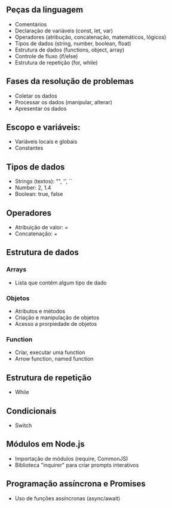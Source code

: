 ## Peças da linguagem

- Comentários
- Declaração de variáveis (const, let, var)
- Operadores (atribução, concatenação, matemáticos, lógicos)
- Tipos de dados (string, number, boolean, float)
- Estrutura de dados (functions, object, array)
- Controle de fluxo (if/else)
- Estrutura de repetição (for, while)

## Fases da resolução de problemas

- Coletar os dados
- Processar os dados (manipular, alterar)
- Apresentar os dados

## Escopo e variáveis:

- Variáveis locais e globais
- Constantes

## Tipos de dados

- Strings (textos): "", '', ``
- Number: 2, 1.4
- Boolean: true, false

## Operadores

- Atribuição de valor: =
- Concatenação: +

## Estrutura de dados

### Arrays

- Lista que contém algum tipo de dado

### Objetos

- Atributos e métodos
- Criação e manipulação de objetos
- Acesso a prorpiedade de objetos

### Function

- Criar, executar uma function
- Arrow function, named function

## Estrutura de repetição

- While

## Condicionais

- Switch

## Módulos em Node.js

- Importação de módulos (require, CommonJS)
- Biblioteca "inquirer" para criar prompts interativos

## Programação assíncrona e Promises  

- Uso de funções assíncronas (async/await)